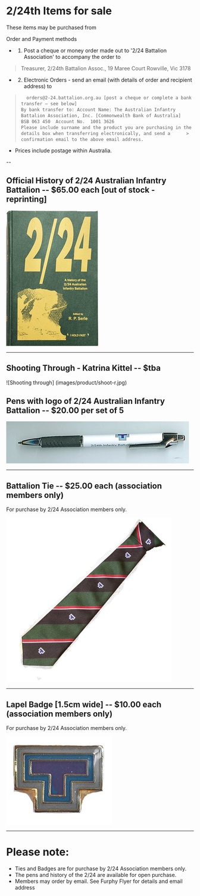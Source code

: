 

#  2/24th Items for sale

These items may be purchased from<br>

Order and Payment methods
* 1.	Post a cheque or money order made out to '2/24 Battalion Association' to accompany the order to
>    Treasurer, 2/24th Battalion Assoc.,
>    19 Maree Court
>    Rowville, Vic  3178
* 2.	Electronic Orders - send an email (with details of order and recipient address) to
>	    orders@2-24.battalion.org.au [post a cheque or complete a bank transfer – see below]
>     By bank transfer to: Account Name: The Australian Infantry Battalion Association, Inc. [Commonwealth Bank of Australia]   
>     BSB 063 450  Account No.  1001 3626       
>     Please include surname and the product you are purchasing in the details box when transferring electronically, and send a      > confirmation email to the above email address.

  * Prices include postage within Australia.

--
## **Official History of 2/24 Australian Infantry Battalion** -- $65.00 each [out of stock - reprinting]

![Battalion History](images/product/book-r.jpg)


---
## **Shooting Through - Katrina Kittel** -- $tba 
![Shooting through] (images/product/shoot-r.jpg)
## **Pens with logo of 2/24 Australian Infantry Battalion** -- $20.00 per set of 5

![Pen](images/product/pen.jpg)


---



## **Battalion Tie** -- $25.00 each (association members only)

For purchase by 2/24 Association members only.

![Battalion Tie](images/product/tie.jpg)


---


## **Lapel Badge** [1.5cm wide] -- $10.00 each (association members only)

For purchase by 2/24 Association members only.

![Lapel Badge](images/product/badge-r.jpg)


---



# Please note:

  * Ties and Badges are for purchase by 2/24 Association members only.
  * The pens and history of the 2/24 are available for open purchase.
  * Members may order by email. See Furphy Flyer for details and email address

